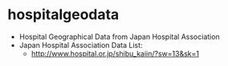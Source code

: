 # hospitalgeodata
- Hospital Geographical Data from Japan Hospital Association
- Japan Hospital Association Data List: 
  - http://www.hospital.or.jp/shibu_kaiin/?sw=13&sk=1
